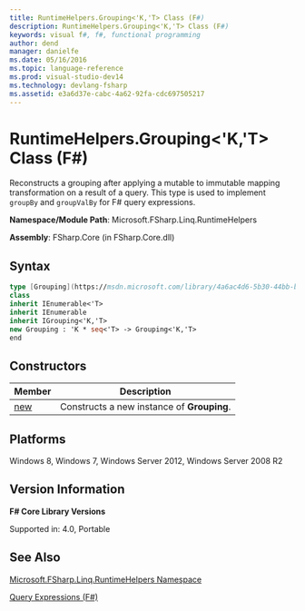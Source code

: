 ```yaml
---
title: RuntimeHelpers.Grouping<'K,'T> Class (F#)
description: RuntimeHelpers.Grouping<'K,'T> Class (F#)
keywords: visual f#, f#, functional programming
author: dend
manager: danielfe
ms.date: 05/16/2016
ms.topic: language-reference
ms.prod: visual-studio-dev14
ms.technology: devlang-fsharp
ms.assetid: e3a6d37e-cabc-4a62-92fa-cdc697505217
---
```


# RuntimeHelpers.Grouping<'K,'T> Class (F#)

Reconstructs a grouping after applying a mutable to immutable mapping transformation on a result of a query. This type is used to implement `groupBy` and `groupValBy` for F# query expressions.

**Namespace/Module Path**: Microsoft.FSharp.Linq.RuntimeHelpers

**Assembly**: FSharp.Core (in FSharp.Core.dll)


## Syntax

```fsharp
type [Grouping](https://msdn.microsoft.com/library/4a6ac4d6-5b30-44bb-b34d-c6773f86dedf)<'K,'T> =
class
inherit IEnumerable<'T>
inherit IEnumerable
inherit IGrouping<'K,'T>
new Grouping : 'K * seq<'T> -> Grouping<'K,'T>
end
```

## Constructors


|Member|Description|
|------|-----------|
|[new](https://msdn.microsoft.com/library/6372a867-5fcd-41e1-9616-8d3d094d5103)|Constructs a new instance of **Grouping**.|

## Platforms
Windows 8, Windows 7, Windows Server 2012, Windows Server 2008 R2


## Version Information
**F# Core Library Versions**

Supported in: 4.0, Portable

## See Also
[Microsoft.FSharp.Linq.RuntimeHelpers Namespace](Microsoft.FSharp.Linq.RuntimeHelpers-Namespace-%5BFSharp%5D.md)

[Query Expressions (F#)](https://msdn.microsoft.com/library/ff72235c-3ad8-4215-8679-2754484823db)

